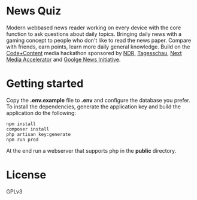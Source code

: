 # News Quiz
Modern webbased news reader working on every device with the core function to ask questions about daily topics.
Bringing daily news with a gaming concept to people who don't like to read the news paper. 
Compare with friends, earn points, learn more daily general knowledge. 
Build on the [Code+Content][1] media hackathon sponsored by [NDR][2], [Tagesschau][3], [Next Media Accelerator][4] and [Goolge News Initiative][5].

# Getting started

Copy the **.env.example** file to **.env** and configure the database you prefer.
To install the dependencies, generate the application key and build the application do the following:

```
npm install
composer install
php artisan key:generate
npm run prod
``` 
At the end run a webserver that supports php in the **public** directory.

# License
GPLv3

[1]: https://www.eventbrite.de/e/45890882866
[2]: https://www.ndr.de
[3]: http://www.tagesschau.de/
[4]: https://nma.vc/hackathons
[5]: https://newsinitiative.withgoogle.com/